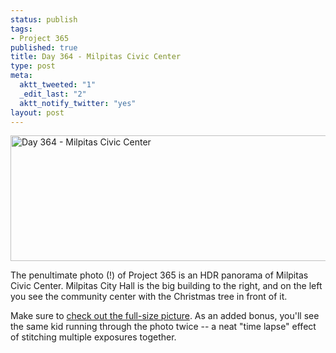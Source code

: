 ```yaml
--- 
status: publish
tags: 
- Project 365
published: true
title: Day 364 - Milpitas Civic Center
type: post
meta: 
  aktt_tweeted: "1"
  _edit_last: "2"
  aktt_notify_twitter: "yes"
layout: post
---
```

<div style="max-width:575px;overflow-x:scroll;"><a href="http://www.flickr.com/photos/freeed/6603853567/" title="Day 364 - Milpitas Civic Center by Fred​, on Flickr"><img src="http://farm8.staticflickr.com/7152/6603853567_fefe039126_b.jpg" width="1024" height="201" alt="Day 364 - Milpitas Civic Center"/></a></div>

The penultimate photo (!) of Project 365 is an HDR panorama of Milpitas Civic Center. Milpitas City Hall is the big building to the right, and on the left you see the community center with the Christmas tree in front of it.

Make sure to <a href="http://www.flickr.com/photos/freeed/6603853567/sizes/o/">check out the full-size picture</a>. As an added bonus, you'll see the same kid running through the photo twice -- a neat "time lapse" effect of stitching multiple exposures together.

